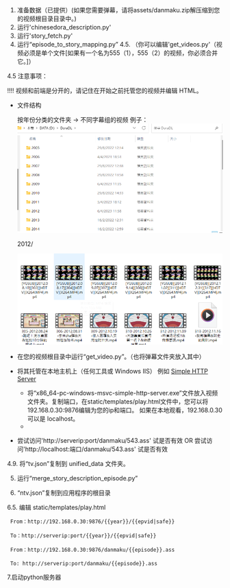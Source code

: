 1. 准备数据（已提供）(如果您需要弹幕，请将assets/danmaku.zip解压缩到您的视频根目录目录中。)
2. 运行'chinesedora_description.py'
3. 运行'story_fetch.py'
4. 运行“episode_to_story_mapping.py”
4.5. （你可以编辑'get_videos.py'（视频必须是单个文件[如果有一个名为555（1），555（2）的视频，你必须合并它。]）

4.5 注意事项：

!!!! 视频和前端是分开的，请记住在开始之前托管您的视频并编辑 HTML。

- 文件结构

   按年份分类的文件夹 -> 不同字幕组的视频
   例子：
   ![shot06](../images/shot06.png)
   
   2012/
   
   ![shot07](../images/shot07.png)
- 在您的视频根目录中运行“get_video.py”。（也将弹幕文件夹放入其中）
- 将其托管在本地主机上（任何工具或 Windows IIS）
   例如 [Simple HTTP Server](https://github.com/TheWaWaR/simple-http-server/releases)
   * 将“x86_64-pc-windows-msvc-simple-http-server.exe”文件放入视频文件夹。复制端口，在static/templates/play.html文件中，您可以将192.168.0.30:9876编辑为您的ip和端口。 如果在本地观看，192.168.0.30可以是 localhost。
   * 
* 尝试访问'http://serverip:port/danmaku/543.ass' 试是否有效 OR 尝试访问'http://localhost:端口/danmaku/543.ass' 试是否有效

4.9. 将“tv.json”复制到 unified_data 文件夹。

5. 运行“merge_story_description_episode.py”

6. “ntv.json”复制到应用程序的根目录

6.5. 编辑 static/templates/play.html


     From：http://192.168.0.30:9876/{{year}}/{{epvid|safe}}

     To：http://serverip:port/{{year}}/{{epvid|safe}}

     From：http://192.168.0.30:9876/danmaku/{{episode}}.ass

     To: http://serverip:port/danmaku/{{episode}}.ass
   
7.启动python服务器
